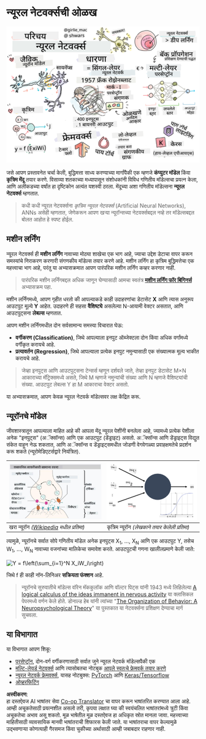<!--
CO_OP_TRANSLATOR_METADATA:
{
  "original_hash": "1c6b8c7c1778a35fc1139b7f2aecb7b3",
  "translation_date": "2025-08-26T10:22:45+00:00",
  "source_file": "lessons/3-NeuralNetworks/README.md",
  "language_code": "mr"
}
-->
# न्यूरल नेटवर्क्सची ओळख

![न्यूरल नेटवर्क्सच्या ओळखीचा सारांश एका चित्रात](../../../../translated_images/ai-neuralnetworks.1c687ae40bc86e834f497844866a26d3e0886650a67a4bbe29442e2f157d3b18.mr.png)

जसे आपण प्रस्तावनेत चर्चा केली, बुद्धिमत्ता साध्य करण्याच्या मार्गांपैकी एक म्हणजे **कंप्युटर मॉडेल** किंवा **कृत्रिम मेंदू** तयार करणे. विसाव्या शतकाच्या मध्यापासून संशोधकांनी विविध गणितीय मॉडेल्सचा प्रयत्न केला, आणि अलीकडच्या वर्षांत हा दृष्टिकोन अत्यंत यशस्वी ठरला. मेंदूच्या अशा गणितीय मॉडेल्सना **न्यूरल नेटवर्क्स** म्हणतात.

> कधी कधी न्यूरल नेटवर्क्सना *कृत्रिम न्यूरल नेटवर्क्स* (Artificial Neural Networks), ANNs असेही म्हणतात, जेणेकरून आपण खऱ्या न्यूरॉन्सच्या नेटवर्क्सबद्दल नव्हे तर मॉडेल्सबद्दल बोलत आहोत हे स्पष्ट होईल.

## मशीन लर्निंग

न्यूरल नेटवर्क्स ही **मशीन लर्निंग** नावाच्या मोठ्या शाखेचा एक भाग आहे, ज्याचा उद्देश डेटाचा वापर करून समस्यांचे निराकरण करणारी संगणकीय मॉडेल्स तयार करणे आहे. मशीन लर्निंग हा कृत्रिम बुद्धिमत्तेचा एक महत्त्वाचा भाग आहे, परंतु या अभ्यासक्रमात आपण पारंपरिक मशीन लर्निंग कव्हर करणार नाही.

> पारंपरिक मशीन लर्निंगबद्दल अधिक जाणून घेण्यासाठी आमचा स्वतंत्र **[मशीन लर्निंग फॉर बिगिनर्स](http://github.com/microsoft/ml-for-beginners)** अभ्यासक्रम पहा.

मशीन लर्निंगमध्ये, आपण गृहीत धरतो की आपल्याकडे काही उदाहरणांचा डेटासेट **X** आणि त्यास अनुरूप आउटपुट मूल्ये **Y** आहेत. उदाहरणे ही सहसा **वैशिष्ट्ये** असलेल्या N-आयामी वेक्टर असतात, आणि आउटपुट्सना **लेबल्स** म्हणतात.

आपण मशीन लर्निंगमधील दोन सर्वसामान्य समस्या विचारात घेऊ:

* **वर्गीकरण (Classification)**, जिथे आपल्याला इनपुट ऑब्जेक्टला दोन किंवा अधिक वर्गांमध्ये वर्गीकृत करायचे आहे.
* **प्रत्यावर्तन (Regression)**, जिथे आपल्याला प्रत्येक इनपुट नमुन्यासाठी एक संख्यात्मक मूल्य भाकीत करायचे आहे.

> जेव्हा इनपुट्स आणि आउटपुट्सना टेन्सर्स म्हणून दर्शवले जाते, तेव्हा इनपुट डेटासेट M×N आकाराच्या मॅट्रिक्समध्ये असते, जिथे M म्हणजे नमुन्यांची संख्या आणि N म्हणजे वैशिष्ट्यांची संख्या. आउटपुट लेबल्स Y हा M आकाराचा वेक्टर असतो.

या अभ्यासक्रमात, आपण केवळ न्यूरल नेटवर्क मॉडेल्सवर लक्ष केंद्रित करू.

## न्यूरॉनचे मॉडेल

जीवशास्त्रातून आपल्याला माहित आहे की आपला मेंदू न्यूरल पेशींनी बनलेला आहे, ज्यामध्ये प्रत्येक पेशीला अनेक "इनपुट्स" (अॅक्सॉन्स) आणि एक आउटपुट (डेंड्राइट) असतो. अॅक्सॉन्स आणि डेंड्राइट्स विद्युत संकेत वाहून नेऊ शकतात, आणि अॅक्सॉन्स व डेंड्राइट्समधील जोडणी वेगवेगळ्या प्रवाहक्षमतेचे प्रदर्शन करू शकते (न्यूरोमेडिएटर्सद्वारे नियंत्रित).

![न्यूरॉनचे मॉडेल](../../../../translated_images/synapse-wikipedia.ed20a9e4726ea1c6a3ce8fec51c0b9bec6181946dca0fe4e829bc12fa3bacf01.mr.jpg) | ![न्यूरॉनचे मॉडेल](../../../../translated_images/artneuron.1a5daa88d20ebe6f5824ddb89fba0bdaaf49f67e8230c1afbec42909df1fc17e.mr.png)
----|----
खरा न्यूरॉन *([Wikipedia](https://en.wikipedia.org/wiki/Synapse#/media/File:SynapseSchematic_lines.svg) मधील प्रतिमा)* | कृत्रिम न्यूरॉन *(लेखकाने तयार केलेली प्रतिमा)*

त्यामुळे, न्यूरॉनचे सर्वात सोपे गणितीय मॉडेल अनेक इनपुट्स X<sub>1</sub>, ..., X<sub>N</sub> आणि एक आउटपुट Y, तसेच W<sub>1</sub>, ..., W<sub>N</sub> नावाच्या वजनांच्या मालिकेचा समावेश करते. आउटपुटची गणना खालीलप्रमाणे केली जाते:

<img src="images/netout.png" alt="Y = f\left(\sum_{i=1}^N X_iW_i\right)" width="131" height="53" align="center"/>

जिथे f ही काही नॉन-लिनिअर **सक्रियता फंक्शन** आहे.

> न्यूरॉनचे सुरुवातीचे मॉडेल्स वॉरेन मॅककुलॉक आणि वॉल्टर पिट्स यांनी 1943 मध्ये लिहिलेल्या [A logical calculus of the ideas immanent in nervous activity](https://www.cs.cmu.edu/~./epxing/Class/10715/reading/McCulloch.and.Pitts.pdf) या क्लासिकल पेपरमध्ये वर्णन केले होते. डोनाल्ड हेब यांनी त्यांच्या "[The Organization of Behavior: A Neuropsychological Theory](https://books.google.com/books?id=VNetYrB8EBoC)" या पुस्तकात या नेटवर्क्सना प्रशिक्षण देण्याचा मार्ग सुचवला.

## या विभागात

या विभागात आपण शिकू:
* [परसेप्ट्रॉन](03-Perceptron/README.md), दोन-वर्ग वर्गीकरणासाठी सर्वात जुने न्यूरल नेटवर्क मॉडेल्सपैकी एक
* [मल्टि-लेयर्ड नेटवर्क्स](04-OwnFramework/README.md) आणि त्यासोबतचा नोटबुक [आपले स्वतःचे फ्रेमवर्क तयार करणे](../../../../lessons/3-NeuralNetworks/04-OwnFramework/OwnFramework.ipynb)
* [न्यूरल नेटवर्क फ्रेमवर्क्स](05-Frameworks/README.md), यासह नोटबुक्स: [PyTorch](../../../../lessons/3-NeuralNetworks/05-Frameworks/IntroPyTorch.ipynb) आणि [Keras/Tensorflow](../../../../lessons/3-NeuralNetworks/05-Frameworks/IntroKerasTF.ipynb)
* [ओव्हरफिटिंग](../../../../lessons/3-NeuralNetworks/05-Frameworks)

**अस्वीकरण**:  
हा दस्तऐवज AI भाषांतर सेवा [Co-op Translator](https://github.com/Azure/co-op-translator) चा वापर करून भाषांतरित करण्यात आला आहे. आम्ही अचूकतेसाठी प्रयत्नशील असलो तरी, कृपया लक्षात घ्या की स्वयंचलित भाषांतरांमध्ये त्रुटी किंवा अचूकतेचा अभाव असू शकतो. मूळ भाषेतील मूळ दस्तऐवज हा अधिकृत स्रोत मानला जावा. महत्त्वाच्या माहितीसाठी व्यावसायिक मानवी भाषांतराची शिफारस केली जाते. या भाषांतराचा वापर केल्यामुळे उद्भवणाऱ्या कोणत्याही गैरसमज किंवा चुकीच्या अर्थासाठी आम्ही जबाबदार राहणार नाही.